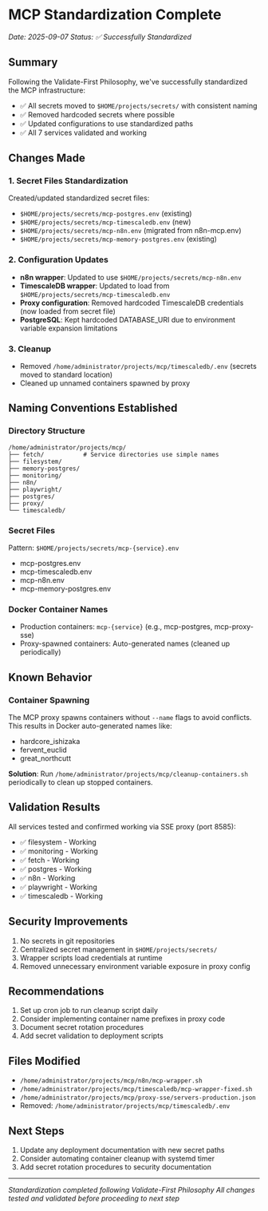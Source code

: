 # MCP Standardization Complete
*Date: 2025-09-07*
*Status: ✅ Successfully Standardized*

## Summary
Following the Validate-First Philosophy, we've successfully standardized the MCP infrastructure:
- ✅ All secrets moved to `$HOME/projects/secrets/` with consistent naming
- ✅ Removed hardcoded secrets where possible
- ✅ Updated configurations to use standardized paths
- ✅ All 7 services validated and working

## Changes Made

### 1. Secret Files Standardization
Created/updated standardized secret files:
- `$HOME/projects/secrets/mcp-postgres.env` (existing)
- `$HOME/projects/secrets/mcp-timescaledb.env` (new)
- `$HOME/projects/secrets/mcp-n8n.env` (migrated from n8n-mcp.env)
- `$HOME/projects/secrets/mcp-memory-postgres.env` (existing)

### 2. Configuration Updates
- **n8n wrapper**: Updated to use `$HOME/projects/secrets/mcp-n8n.env`
- **TimescaleDB wrapper**: Updated to load from `$HOME/projects/secrets/mcp-timescaledb.env`
- **Proxy configuration**: Removed hardcoded TimescaleDB credentials (now loaded from secret file)
- **PostgreSQL**: Kept hardcoded DATABASE_URI due to environment variable expansion limitations

### 3. Cleanup
- Removed `/home/administrator/projects/mcp/timescaledb/.env` (secrets moved to standard location)
- Cleaned up unnamed containers spawned by proxy

## Naming Conventions Established

### Directory Structure
```
/home/administrator/projects/mcp/
├── fetch/           # Service directories use simple names
├── filesystem/
├── memory-postgres/
├── monitoring/
├── n8n/
├── playwright/
├── postgres/
├── proxy/
└── timescaledb/
```

### Secret Files
Pattern: `$HOME/projects/secrets/mcp-{service}.env`
- mcp-postgres.env
- mcp-timescaledb.env
- mcp-n8n.env
- mcp-memory-postgres.env

### Docker Container Names
- Production containers: `mcp-{service}` (e.g., mcp-postgres, mcp-proxy-sse)
- Proxy-spawned containers: Auto-generated names (cleaned up periodically)

## Known Behavior

### Container Spawning
The MCP proxy spawns containers without `--name` flags to avoid conflicts. This results in Docker auto-generated names like:
- hardcore_ishizaka
- fervent_euclid
- great_northcutt

**Solution**: Run `/home/administrator/projects/mcp/cleanup-containers.sh` periodically to clean up stopped containers.

## Validation Results

All services tested and confirmed working via SSE proxy (port 8585):
- ✅ filesystem - Working
- ✅ monitoring - Working  
- ✅ fetch - Working
- ✅ postgres - Working
- ✅ n8n - Working
- ✅ playwright - Working
- ✅ timescaledb - Working

## Security Improvements
1. No secrets in git repositories
2. Centralized secret management in `$HOME/projects/secrets/`
3. Wrapper scripts load credentials at runtime
4. Removed unnecessary environment variable exposure in proxy config

## Recommendations
1. Set up cron job to run cleanup script daily
2. Consider implementing container name prefixes in proxy code
3. Document secret rotation procedures
4. Add secret validation to deployment scripts

## Files Modified
- `/home/administrator/projects/mcp/n8n/mcp-wrapper.sh`
- `/home/administrator/projects/mcp/timescaledb/mcp-wrapper-fixed.sh`  
- `/home/administrator/projects/mcp/proxy-sse/servers-production.json`
- Removed: `/home/administrator/projects/mcp/timescaledb/.env`

## Next Steps
1. Update any deployment documentation with new secret paths
2. Consider automating container cleanup with systemd timer
3. Add secret rotation procedures to security documentation

---
*Standardization completed following Validate-First Philosophy*
*All changes tested and validated before proceeding to next step*